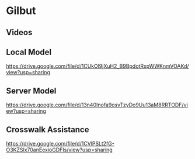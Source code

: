 # Gilbut

## Videos
## Local Model
https://drive.google.com/file/d/1CUkOl9jXuH2_B9BpdotRxpWWKnmVOAKd/view?usp=sharing

## Server Model
https://drive.google.com/file/d/13n40Inofa9osvTzyDo9Uu13aM8RRTODF/view?usp=sharing

## Crosswalk Assistance
https://drive.google.com/file/d/1CVlPSLt2fG-O3KZSlx70anEexioGDFIs/view?usp=sharing

